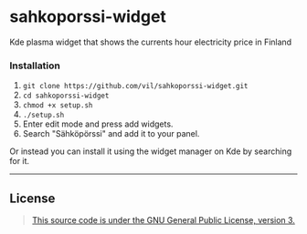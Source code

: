 # sahkoporssi-widget
Kde plasma widget that shows the currents hour electricity price in Finland

### Installation
1. `git clone https://github.com/vil/sahkoporssi-widget.git`
2. `cd sahkoporssi-widget`
3. `chmod +x setup.sh`
4. `./setup.sh`
5. Enter edit mode and press add widgets.
6. Search "Sähköpörssi" and add it to your panel.

Or instead you can install it using the widget manager on Kde by searching for it.

-----------------------------
## License
> [This source code is under the GNU General Public License, version 3.](https://www.gnu.org/licenses/gpl-3.0.txt)
